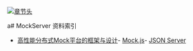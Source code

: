[![章节头](https://parg.co/UGo)](https://parg.co/b4z) 
  

a# MockServer 资料索引
- [高性能分布式Mock平台的框架与设计](http://139.196.14.76/t/mock/285)- [Mock.js](http://mockjs.com/)- [JSON Server](https://github.com/typicode/json-server)
